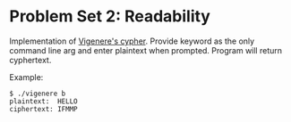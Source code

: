 # Problem Set 2: Readability
Implementation of [Vigenere's cypher](https://lab.cs50.io/cs50/labs/2019/x/vigenere/). 
Provide keyword as the only command line arg and enter plaintext when prompted. Program will return cyphertext.

Example:
````
$ ./vigenere b
plaintext:  HELLO
ciphertext: IFMMP
````
